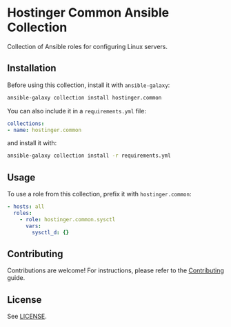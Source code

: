 # Hostinger Common Ansible Collection

Collection of Ansible roles for configuring Linux servers.

## Installation

Before using this collection, install it with `ansible-galaxy`:

```bash
ansible-galaxy collection install hostinger.common
```

You can also include it in a `requirements.yml` file:

```yaml
collections:
- name: hostinger.common
```

and install it with:

```bash
ansible-galaxy collection install -r requirements.yml
```

## Usage

To use a role from this collection, prefix it with `hostinger.common`:

```yaml
- hosts: all
  roles:
    - role: hostinger.common.sysctl
      vars:
        sysctl_d: {}
```

## Contributing

Contributions are welcome! For instructions, please refer to the [Contributing](CONTRIBUTING.md) guide.

## License

See [LICENSE](LICENSE).
